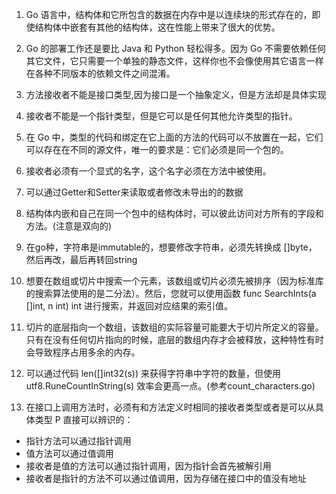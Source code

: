 1. Go 语言中，结构体和它所包含的数据在内存中是以连续块的形式存在的，即使结构体中嵌套有其他的结构体，这在性能上带来了很大的优势。

2. Go 的部署工作还是要比 Java 和 Python 轻松得多。因为 Go 不需要依赖任何其它文件，它只需要一个单独的静态文件，这样你也不会像使用其它语言一样在各种不同版本的依赖文件之间混淆。

3. 方法接收者不能是接口类型,因为接口是一个抽象定义，但是方法却是具体实现

4. 接收者不能是一个指针类型，但是它可以是任何其他允许类型的指针。

5. 在 Go 中，类型的代码和绑定在它上面的方法的代码可以不放置在一起，它们可以存在在不同的源文件，唯一的要求是：它们必须是同一个包的。

6. 接收者必须有一个显式的名字，这个名字必须在方法中被使用。

7. 可以通过Getter和Setter来读取或者修改未导出的的数据

8. 结构体内嵌和自己在同一个包中的结构体时，可以彼此访问对方所有的字段和方法。(注意是双向的)


9. 在go种，字符串是immutable的，想要修改字符串，必须先转换成 []byte， 然后再改，最后再转回string

10. 想要在数组或切片中搜索一个元素，该数组或切片必须先被排序（因为标准库的搜索算法使用的是二分法）。然后，您就可以使用函数 func SearchInts(a []int, n int) int 进行搜索，并返回对应结果的索引值。

11. 切片的底层指向一个数组，该数组的实际容量可能要大于切片所定义的容量。只有在没有任何切片指向的时候，底层的数组内存才会被释放，这种特性有时会导致程序占用多余的内存。

12. 可以通过代码 len([]int32(s)) 来获得字符串中字符的数量，但使用 utf8.RuneCountInString(s) 效率会更高一点。(参考count_characters.go)

13. 在接口上调用方法时，必须有和方法定义时相同的接收者类型或者是可以从具体类型 P 直接可以辨识的：

- 指针方法可以通过指针调用
- 值方法可以通过值调用
- 接收者是值的方法可以通过指针调用，因为指针会首先被解引用
- 接收者是指针的方法不可以通过值调用，因为存储在接口中的值没有地址